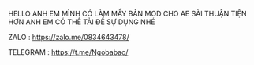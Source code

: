 HELLO ANH EM MÌNH CÓ LÀM MẤY BẢN MOD CHO AE SÀI THUẬN TIỆN HƠN ANH EM CÓ THỂ TẢI ĐỂ SỰ DỤNG NHÉ


ZALO : https://zalo.me/0834643478/


TELEGRAM : https://t.me/Ngobabao/
